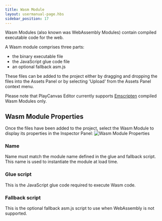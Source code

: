 ```yaml
---
title: Wasm Module
layout: usermanual-page.hbs
sidebar_position: 17
---
```


Wasm Modules (also known was WebAssembly Modules) contain compiled executable code for the web.

A Wasm module comprises three parts:

* the binary executable file
* the JavaScript glue code file
* an optional fallback asm.js

These files can be added to the project either by dragging and dropping the files into the Assets Panel or by selecting 'Upload' from the Assets Panel context menu.

Please note that PlayCanvas Editor currently supports [Emscripten][2] compiled Wasm Modules only.

## Wasm Module Properties

Once the files have been added to the project, select the Wasm Module to display its properties in the Inspector Panel:
![Wasm Module Properties][1]

### Name

Name must match the module name defined in the glue and fallback script. This name is used to instantiate the module at load time.

### Glue script

This is the JavaScript glue code required to execute Wasm code.

### Fallback script

This is the optional fallback asm.js script to use when WebAssembly is not supported.

[1]: /images/user-manual/assets/wasm-module.png
[2]: https://emscripten.org/